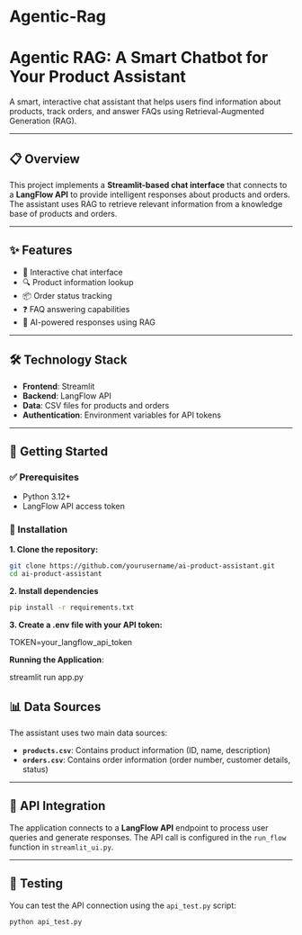 # Agentic-Rag

# **Agentic RAG:** A Smart Chatbot for Your Product Assistant

A smart, interactive chat assistant that helps users find information about products, track orders, and answer FAQs using Retrieval-Augmented Generation (RAG).

---

## 📋 Overview

This project implements a **Streamlit-based chat interface** that connects to a **LangFlow API** to provide intelligent responses about products and orders. The assistant uses RAG to retrieve relevant information from a knowledge base of products and orders.

---

## ✨ Features

- 💬 Interactive chat interface  
- 🔍 Product information lookup  
- 📦 Order status tracking  
- ❓ FAQ answering capabilities  
- 🤖 AI-powered responses using RAG  

---

## 🛠️ Technology Stack

- **Frontend**: Streamlit  
- **Backend**: LangFlow API  
- **Data**: CSV files for products and orders  
- **Authentication**: Environment variables for API tokens  

---

## 🚀 Getting Started

### ✅ Prerequisites
- Python 3.12+
- LangFlow API access token

### 🔧 Installation

**1. Clone the repository:**
```bash
git clone https://github.com/yourusername/ai-product-assistant.git
cd ai-product-assistant
```

**2. Install dependencies**

```bash
pip install -r requirements.txt
```

**3. Create a .env file with your API token:**

TOKEN=your_langflow_api_token

**Running the Application**:

streamlit run app.py

## 📊 Data Sources

The assistant uses two main data sources:
- **`products.csv`**: Contains product information (ID, name, description)
- **`orders.csv`**: Contains order information (order number, customer details, status)

---

## 🔄 API Integration

The application connects to a **LangFlow API** endpoint to process user queries and generate responses. The API call is configured in the `run_flow` function in `streamlit_ui.py`.

---

## 🧪 Testing

You can test the API connection using the `api_test.py` script:

```bash
python api_test.py
